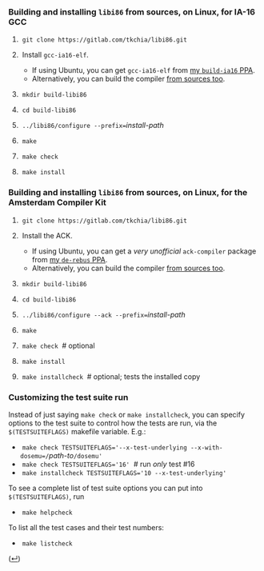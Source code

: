 ### Building and installing `libi86` from sources, on Linux, for IA-16 GCC

 1. &nbsp;`git clone https://gitlab.com/tkchia/libi86.git`

 2. &nbsp;Install `gcc-ia16-elf`.
    * If using Ubuntu, you can get `gcc-ia16-elf` from [my `build-ia16` PPA](https://launchpad.net/~tkchia/+archive/ubuntu/build-ia16/).
    * Alternatively, you can build the compiler [from sources too](https://github.com/tkchia/build-ia16).

 3. &nbsp;`mkdir build-libi86`

 4. &nbsp;`cd build-libi86`

 5. &nbsp;`../libi86/configure --prefix=`_install-path_

 6. &nbsp;`make`

 7. &nbsp;`make check`

 8. &nbsp;`make install`

### Building and installing `libi86` from sources, on Linux, for the Amsterdam Compiler Kit

 1. &nbsp;`git clone https://gitlab.com/tkchia/libi86.git`

 2. &nbsp;Install the ACK.
    * If using Ubuntu, you can get a _very unofficial_ `ack-compiler` package from [my `de-rebus` PPA](https://launchpad.net/~tkchia/+archive/ubuntu/de-rebus/).
    * Alternatively, you can build the compiler [from sources too](https://github.com/davidgiven/ack).

 3. &nbsp;`mkdir build-libi86`

 4. &nbsp;`cd build-libi86`

 5. &nbsp;`../libi86/configure --ack --prefix=`_install-path_

 6. &nbsp;`make`

 7. &nbsp;`make check` &nbsp;# optional

 8. &nbsp;`make install`

 9. &nbsp;`make installcheck` &nbsp;# optional; tests the installed copy

### Customizing the test suite run

Instead of just saying `make check` or `make installcheck`, you can specify options to the test suite to control how the tests are run, via the `$(TESTSUITEFLAGS)` makefile variable.  E.g.:

  * &nbsp;`make check TESTSUITEFLAGS='--x-test-underlying --x-with-dosemu=/`_path-to_`/dosemu'`
  * &nbsp;`make check TESTSUITEFLAGS='16'` &nbsp;# run _only_ test #16
  * &nbsp;`make installcheck TESTSUITEFLAGS='10 --x-test-underlying'`

To see a complete list of test suite options you can put into `$(TESTSUITEFLAGS)`, run

  * &nbsp;`make helpcheck`

To list all the test cases and their test numbers:

  * &nbsp;`make listcheck`

([↵](../README.asciidoc))
